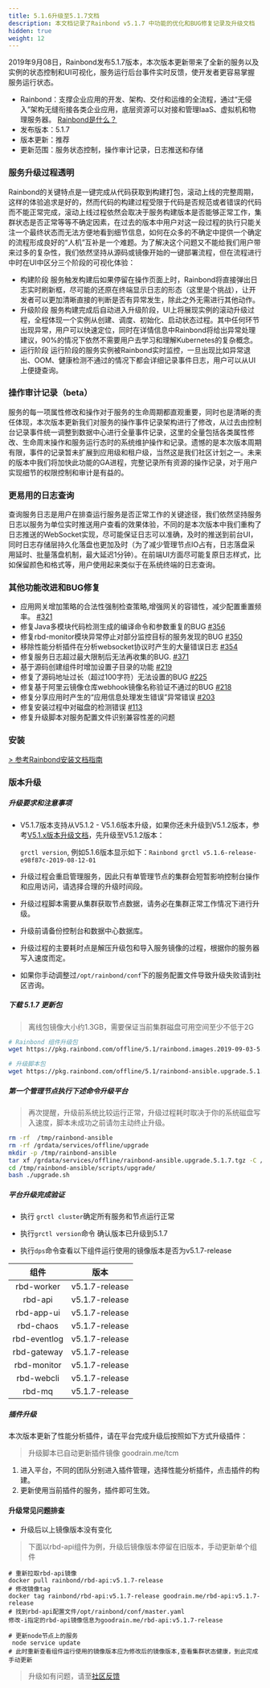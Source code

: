 ```yaml
---
title: 5.1.6升级至5.1.7文档
description: 本文档记录了Rainbond v5.1.7 中功能的优化和BUG修复记录及升级文档
hidden: true
weight: 12
---
```


2019年9月08日，Rainbond发布5.1.7版本，本次版本更新带来了全新的服务以及实例的状态控制和UI可视化，服务运行后台事件实时反馈，使开发者更容易掌握服务运行状态。

- Rainbond：支撑企业应用的开发、架构、交付和运维的全流程，通过“无侵入”架构无缝衔接各类企业应用，底层资源可以对接和管理IaaS、虚拟机和物理服务器。 [Rainbond是什么？](/docs/quick-start/rainbond_overview/)
- 发布版本：5.1.7
- 版本更新：推荐
- 更新范围：服务状态控制，操作审计记录，日志推送和存储

### 服务升级过程透明

Rainbond的关键特点是一键完成从代码获取到构建打包，滚动上线的完整周期，这样的体验追求是好的，然而代码的构建过程受限于代码是否规范或者错误的代码而不能正常完成，滚动上线过程依然会取决于服务构建版本是否能够正常工作，集群状态是否正常等等不确定因素，在过去的版本中用户对这一段过程的执行只能关注一个最终状态而无法方便地看到细节信息，如何在众多的不确定中提供一个确定的流程形成良好的“人机”互补是一个难题。为了解决这个问题又不能给我们用户带来过多的复杂性，我们依然坚持从源码或镜像开始的一键部署流程，但在流程进行中时在UI中区分三个阶段的可视化体验：

* 构建阶段
 服务触发构建后如果停留在操作页面上时，Rainbond将直接弹出日志实时刷新框，尽可能的还原在终端显示日志的形态（这里是个挑战），让开发者可以更加清晰直接的判断是否有异常发生，除此之外无需进行其他动作。
* 升级阶段
 服务构建完成后自动进入升级阶段，UI上将展现实例的滚动升级过程，全程体现一个实例从创建、调度、初始化、启动状态过程。其中任何环节出现异常，用户可以快速定位，同时在详情信息中Rainbond将给出异常处理建议，90%的情况下依然不需要用户去学习和理解Kubernetes的复杂概念。
* 运行阶段
 运行阶段的服务实例被Rainbond实时监控，一旦出现比如异常退出、OOM、健康检测不通过的情况下都会详细记录事件日志，用户可以从UI上便捷查询。

### 操作审计记录（beta）
 服务的每一项属性修改和操作对于服务的生命周期都直观重要，同时也是清晰的责任体现，本次版本更新我们对服务的操作事件记录架构进行了修改，从过去由控制台记录事件统一调整到数据中心进行全量事件记录，这里的全量包括各类属性修改、生命周末操作和服务运行态时的系统维护操作和记录。遗憾的是本次版本周期有限，事件的记录暂未扩展到应用级和租户级，当然这是我们社区计划之一。未来的版本中我们将加快此功能的GA进程，完整记录所有资源的操作记录，对于用户实现细节的权限控制和审计是有益的。

### 更易用的日志查询
 查询服务日志是用户在排查运行服务是否正常工作的关键途径，我们依然坚持服务日志以服务为单位实时推送用户查看的效果体验，不同的是本次版本中我们重构了日志推送的WebSocket实现，尽可能保证日志可以准确，及时的推送到前台UI，同时日志存储层持久化落盘也更加及时（为了减少管理节点IO占有，日志落盘采用延时、批量落盘机制，最大延迟1分钟）。在前端UI方面尽可能复原日志样式，比如保留颜色和格式等，用户使用起来类似于在系统终端的日志查询。

### 其他功能改进和BUG修复

* 应用网关增加策略的合法性强制检查策略,增强网关的容错性，减少配置重置频率。 [#321](https://github.com/goodrain/rainbond/issues/321)
* 修复Java多模块代码检测生成的编译命令和参数重复的BUG [#356](https://github.com/goodrain/rainbond/issues/356)
* 修复rbd-monitor模块异常停止对部分监控目标的服务发现的BUG [#350](https://github.com/goodrain/rainbond/issues/350)
* 移除性能分析插件在分析websocket协议时产生的大量错误日志 [#354](https://github.com/goodrain/rainbond/issues/354)
* 修复服务日志超过最大限制后无法再收集的BUG. [#371](https://github.com/goodrain/rainbond/issues/371)
* 基于源码创建组件时增加设置子目录的功能 [#219](https://github.com/goodrain/rainbond-console/issues/219)
* 修复了源码地址过长（超过100字符）无法设置的BUG [#225](https://github.com/goodrain/rainbond-console/issues/225)
* 修复基于阿里云镜像仓库webhook镜像名称验证不通过的BUG [#218](https://github.com/goodrain/rainbond-console/pull/218)
* 修复分享应用时产生的“应用信息处理发生错误”异常错误 [#203](https://github.com/goodrain/rainbond-console/issues/203)
* 修复安装过程中对磁盘的检测错误 [#113](https://github.com/goodrain/rainbond-ansible/pull/113)
* 修复升级脚本对服务配置文件识别兼容性差的问题

### 安装

[> 参考Rainbond安装文档指南](/docs/quick-start/rainbond_install/)

### 版本升级

##### 升级要求和注意事项

- V5.1.7版本支持从V5.1.2 - V5.1.6版本升级，如果你还未升级到V5.1.2版本，参考[V5.1.x版本升级文档](/docs/user-operations/upgrade/)，先升级至V5.1.2版本：

  `grctl version`, 例如5.1.6版本显示如下：`Rainbond grctl v5.1.6-release-e98f87c-2019-08-12-01`  

- 升级过程会重启管理服务，因此只有单管理节点的集群会短暂影响控制台操作和应用访问，请选择合理的升级时间段。

- 升级过程脚本需要从集群获取节点数据，请务必在集群正常工作情况下进行升级。

- 升级前请备份控制台和数据中心数据库。

- 升级过程的主要耗时点是解压升级包和导入服务镜像的过程，根据你的服务器写入速度而定。

- 如果你手动调整过`/opt/rainbond/conf`下的服务配置文件导致升级失败请到社区咨询。

##### 下载 5.1.7 更新包

> 离线包镜像大小约1.3GB，需要保证当前集群磁盘可用空间至少不低于2G

```bash
# Rainbond 组件升级包
wget https://pkg.rainbond.com/offline/5.1/rainbond.images.2019-09-03-5.1.7.tgz -O /grdata/services/offline/rainbond.images.upgrade.5.1.7.tgz

# 升级脚本包
wget https://pkg.rainbond.com/offline/5.1/rainbond-ansible.upgrade.5.1.7.tgz -O /grdata/services/offline/rainbond-ansible.upgrade.5.1.7.tgz
```

##### 第一个管理节点执行下述命令升级平台

> 再次提醒，升级前系统比较运行正常，升级过程耗时取决于你的系统磁盘写入速度，脚本未成功之前请勿主动终止升级。

```bash
rm -rf  /tmp/rainbond-ansible
rm -rf /grdata/services/offline/upgrade
mkdir -p /tmp/rainbond-ansible
tar xf /grdata/services/offline/rainbond-ansible.upgrade.5.1.7.tgz -C /tmp/rainbond-ansible
cd /tmp/rainbond-ansible/scripts/upgrade/
bash ./upgrade.sh
```

##### 平台升级完成验证

- 执行 `grctl cluster`确定所有服务和节点运行正常

- 执行`grctl version`命令 确认版本已升级到5.1.7

- 执行`dps`命令查看以下组件运行使用的镜像版本是否为v5.1.7-release

| 组件  | 版本 |
| :---: | :---: |
|rbd-worker | v5.1.7-release |
|rbd-api | v5.1.7-release |
|rbd-app-ui | v5.1.7-release |
|rbd-chaos  |v5.1.7-release |
|rbd-eventlog | v5.1.7-release |
|rbd-gateway | v5.1.7-release |
|rbd-monitor | v5.1.7-release |
|rbd-webcli | v5.1.7-release |
|rbd-mq | v5.1.7-release |

##### 插件升级

本次版本更新了性能分析插件，请在平台完成升级后按照如下方式升级插件：

> 升级脚本已自动更新插件镜像 goodrain.me/tcm

1. 进入平台，不同的团队分别进入插件管理，选择性能分析插件，点击插件的构建。
2. 更新使用当前插件的服务，插件即可生效。

#### 升级常见问题排查

- 升级后以上镜像版本没有变化  

>下面以rbd-api组件为例，升级后镜像版本停留在旧版本，手动更新单个组件

```
# 重新拉取rbd-api镜像
docker pull rainbond/rbd-api:v5.1.7-release
# 修改镜像tag
docker tag rainbond/rbd-api:v5.1.7-release goodrain.me/rbd-api:v5.1.7-release
# 找到rbd-api配置文件/opt/rainbond/conf/master.yaml
修改-i指定的rbd-api镜像信息为goodrain.me/rbd-api:v5.1.7-release

# 更新node节点上的服务
 node service update
# 此时重新查看组件运行使用的镜像版本应为修改后的镜像版本,查看集群状态健康，到此完成手动更新
```

>升级如有问题，请至[社区反馈](https://t.goodrain.com/)